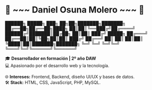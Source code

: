 # 🌊 ~~~ Daniel Osuna Molero ~~~ 🌊
██████╗ █████╗ ███╗ ██╗██╗███████╗███████╗ ██╔══██╗██╔══██╗████╗ ██║██║╚══███╔╝██╔════╝ ██████╔╝███████║██╔██╗ ██║██║ ███╔╝ █████╗
██╔═══╝ ██╔══██║██║╚██╗██║██║ ███╔╝ ██╔══╝
██║ ██║ ██║██║ ╚████║██║███████╗███████╗ ╚═╝ ╚═╝ ╚═╝╚═╝ ╚═══╝╚═╝╚══════╝╚══════╝

🎓 **Desarrollador en formación | 2º año DAW**  
💻 Apasionado por el desarrollo web y la tecnología.  

🌐 **Intereses:** Frontend, Backend, diseño UI/UX y bases de datos.  
🛠️ **Stack:** HTML, CSS, JavaScript, PHP, MySQL.


